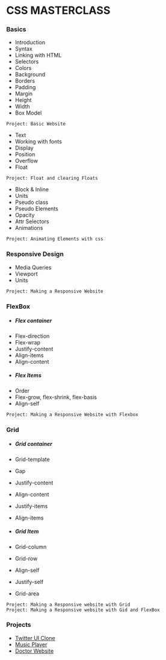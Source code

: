 # CSS MASTERCLASS


### Basics
- Introduction
- Syntax
- Linking with HTML
- Selectors
- Colors
- Background
- Borders
- Padding
- Margin
- Height
- Width
- Box Model
 ```
 Project: Basic Website
 ```
- Text
- Working with fonts
- Display
- Position
- Overflow
- Float
```
Project: Float and clearing Floats
```
- Block & Inline
- Units
- Pseudo class
- Pseudo Elements
- Opacity
- Attr Selectors
- Animations
```
Project: Animating Elements with css
```

### Responsive Design
- Media Queries
- Viewport
- Units
```
Project: Making a Responsive Website
```

### FlexBox
- ##### Flex container
 - Flex-direction
 - Flex-wrap
 - Justify-content
 - Align-items
 - Align-content
- ##### Flex Items
 - Order
 - Flex-grow, flex-shrink, flex-basis
 - Align-self

```
Project: Making a Responsive Website with Flexbox
```

### Grid
- ##### Grid container
 - Grid-template
 - Gap
 - Justify-content
 - Align-content
 - Justify-items
 - Align-items

- ##### Grid Item
 - Grid-column
 - Grid-row
 - Align-self
 - Justify-self
 - Grid-area

```
Project: Making a Responsive website with Grid
Project: Making a Responsive website with Gid and FlexBox
```

### Projects
- [Twitter UI Clone](https://darkcodelab.github.io/twitter-ui-clone)
- [Music Player](https://darkcodelab.github.io/musicplayer)
- [Doctor Website](https://darkcodelab.github.io/docdoc-template)
